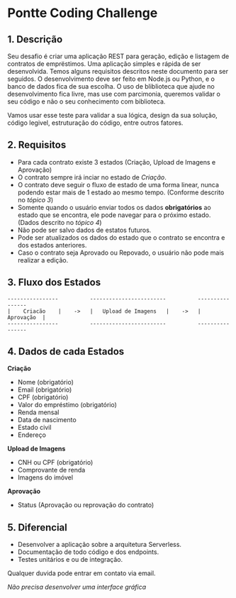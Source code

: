 # Pontte Coding Challenge

## 1. Descrição

Seu desafio é criar uma aplicação REST para geração, edição e listagem de contratos de emprëstimos. Uma aplicação simples e rápida de ser desenvolvida. Temos alguns requisitos descritos neste documento para ser seguidos.
O desenvolvimento deve ser feito em Node.js ou Python, e o banco de dados fica de sua escolha. O uso de bliblioteca que ajude no desenvolvimento fica livre, mas use com parcimonia, queremos validar o seu código e não o seu conhecimento com biblioteca.

Vamos usar esse teste para validar a sua lógica, design da sua solução, código legivel, estruturação do código, entre outros fatores.



## 2. Requisitos
- Para cada contrato existe 3 estados (Criação, Upload de Imagens e Aprovação)
- O contrato sempre irá inciar no estado de *Criação*.
- O contrato deve seguir o fluxo de estado de uma forma linear, nunca podendo estar mais de 1 estado ao mesmo tempo. (Conforme descrito no *tópico 3*)
- Somente quando o usuário enviar todos os dados **obrigatórios** ao estado que se encontra, ele pode navegar para o próximo estado. (Dados descrito no *tópico 4*)
- Não pode ser salvo dados de estatos futuros.
- Pode ser atualizados os dados do estado que o contrato se encontra e dos estados anteriores.
- Caso o contrato seja Aprovado ou Repovado, o usuário não pode mais realizar a edição.



## 3. Fluxo dos Estados
```
----------------          ------------------------          ----------------
|    Criacão    |    ->   |   Upload de Imagens   |    ->   |   Aprovação  |
----------------          ------------------------          ----------------
```



## 4. Dados de cada Estados

**Criação**
 - Nome (obrigatório)
 - Email (obrigatório)
 - CPF (obrigatório)
 - Valor do empréstimo (obrigatório)
 - Renda mensal
 - Data de nascimento
 - Estado civil
 - Endereço

**Upload de Imagens**
 - CNH ou CPF (obrigatório)
 - Comprovante de renda
 - Imagens do imóvel

**Aprovação**
 - Status (Aprovação ou reprovação do contrato)


## 5. Diferencial
- Desenvolver a aplicação sobre a arquitetura Serverless.
- Documentação de todo código e dos endpoints.
- Testes unitários e ou de integração.


Qualquer duvida pode entrar em contato via email.

*Não precisa desenvolver uma interface gráfica*
